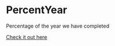 # PercentYear
Percentage of the year we have completed



[Check it out here](https://website-name.com](https://goalpost.ericqyhan.com/)https://goalpost.ericqyhan.com/)
